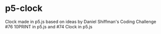 # p5-clock
Clock made in p5.js based on ideas by Daniel Shiffman's Coding Challenge #76 10PRINT in p5.js and #74 Clock in p5.js
